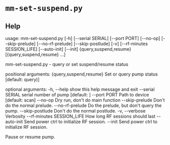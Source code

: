 # `mm-set-suspend.py`

## Help
usage: mm-set-suspend.py [-h] [--serial SERIAL] [--port PORT] [--no-op]
                         [--skip-prelude] [--no-rf-prelude] [--skip-postlude]
                         [-v] [--rf-minutes SESSION_LIFE] [--auto-init]
                         [--init]
                         {query,suspend,resume} [{query,suspend,resume} ...]

mm-set-suspend.py - query or set suspend/resume status

positional arguments:
  {query,suspend,resume}
                        Set or query pump status [default: query)]

optional arguments:
  -h, --help            show this help message and exit
  --serial SERIAL       serial number of pump [default: ]
  --port PORT           Path to device [default: scan]
  --no-op               Dry run, don't do main function
  --skip-prelude        Don't do the normal prelude.
  --no-rf-prelude       Do the prelude, but don't query the pump.
  --skip-postlude       Don't do the normal postlude.
  -v, --verbose         Verbosity
  --rf-minutes SESSION_LIFE
                        How long RF sessions should last
  --auto-init           Send power ctrl to initialize RF session.
  --init                Send power ctrl to initialize RF session.

Pause or resume pump.
